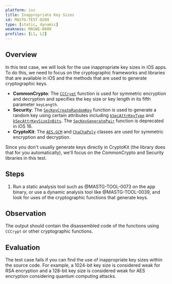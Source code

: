 ```yaml
---
platform: ios
title: Inappropriate Key Sizes
id: MASTG-TEST-0209
type: [static, dynamic]
weakness: MASWE-0009
profiles: [L1, L2]
---
```


## Overview

In this test case, we will look for the use inappropriate key sizes in iOS apps. To do this, we need to focus on the cryptographic frameworks and libraries that are available in iOS and the methods that are used to generate cryptographic keys.

- **CommonCrypto**: The [`CCCrypt`](https://developer.apple.com/library/archive/documentation/System/Conceptual/ManPages_iPhoneOS/man3/CCCrypt.3cc.html) function is used for symmetric encryption and decryption and specifies the key size or key length in its fifth parameter `keyLength`.
- **Security**: The [`SecKeyCreateRandomKey`](https://developer.apple.com/documentation/security/1823694-seckeycreaterandomkey) function is used to generate a random key using certain attributes including [`kSecAttrKeyType`](https://developer.apple.com/documentation/security/ksecattrkeytype) and [`kSecAttrKeySizeInBits`](https://developer.apple.com/documentation/security/ksecattrkeysizeinbits). The [`SecKeyGeneratePair`](https://developer.apple.com/documentation/security/1395339-seckeygeneratepair) function is deprecated in iOS 16.
- **CryptoKit**: The [`AES.GCM`](https://developer.apple.com/documentation/cryptokit/aes/gcm) and [`ChaChaPoly`](https://developer.apple.com/documentation/cryptokit/chachapoly) classes are used for symmetric encryption and decryption.

Since you don't usually generate keys directly in CryptoKit (the library does that for you automatically), we'll focus on the CommonCrypto and Security libraries in this test.

## Steps

1. Run a static analysis tool such as @MASTG-TOOL-0073 on the app binary, or use a dynamic analysis tool like @MASTG-TOOL-0039, and look for uses of the cryptographic functions that generate keys.

## Observation

The output should contain the disassembled code of the functions using `CCCrypt` or other cryptographic functions.

## Evaluation

The test case fails if you can find the use of inappropriate key sizes within the source code. For example, a 1024-bit key size is considered weak for RSA encryption and a 128-bit key size is considered weak for AES encryption considering quantum computing attacks.
